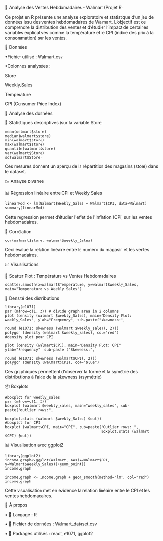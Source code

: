 🛒 Analyse des Ventes Hebdomadaires - Walmart (Projet R)

Ce projet en R présente une analyse exploratoire et statistique d’un jeu de données issu des ventes hebdomadaires de Walmart. L’objectif est de comprendre la distribution des ventes et d’étudier l’impact de certaines variables explicatives comme la température et le CPI (indice des prix à la consommation) sur les ventes.

📁 Données

•Fichier utilisé : Walmart.csv

•Colonnes analysées :

   Store
  
   Weekly_Sales
  
   Temperature

   CPI (Consumer Price Index)

🧪 Analyse des données

🔢 Statistiques descriptives (sur la variable Store)

    mean(walmart$store)
    median(walmart$store)
    min(walmart$store)
    max(walmart$store)
    quantile(walmart$store)
    var(walmart$Store)
    sd(walmart$Store)
    

Ces mesures donnent un aperçu de la répartition des magasins (store) dans le dataset.

📉 Analyse bivariée

📊 Régression linéaire entre CPI et Weekly Sales

    linearMod <- lm(Walmart$Weekly_Sales ~ Walmart$CPI, data=Walmart)
    summary(linearMod)

Cette régression permet d’étudier l'effet de l'inflation (CPI) sur les ventes hebdomadaires.

🔄 Corrélation

    cor(walmart$store, walmart$weekly_Sales)

Ceci évalue la relation linéaire entre le numéro du magasin et les ventes hebdomadaires.

📈 Visualisations

📌 Scatter Plot : Température vs Ventes Hebdomadaires

    scatter.smooth(x=walmart$Temperature, y=walmart$weekly_Sales, main="Temperature vs Weekly Sales")

🌈 Densité des distributions

    library(e1071)
    par (mfrow=c(1, 2)) # divide graph area in 2 columns
    plot (density (walmart $weekly_Sales), main="Density Plot: weekly_Sales", ylab="Frequency", sub-paste("skewness:",
                                                                                                          round (e1071: skewness (walmart $weekly_sales), 2)))
    polygon (density (walmart $weekly_sales), col="red")
    #density plot pour CPI
    
    plot (density (walmart$CPI), main="Density Plot: CPI", ylab="Frequency", sub-paste ("Skewness:",
                                                                                        round (e1071: skewness (walmart$CPI), 2)))
    polygon (density (walmart$CPI), col="blue")

Ces graphiques permettent d’observer la forme et la symétrie des distributions à l’aide de la skewness (asymétrie).

📦 Boxplots

    #boxplot for weekly_sales
    par (mfrow=c(1, 2))
    boxplot (walmart $weekly_sales, main="weekly_sales", sub-paste("outlier rows:",
                                                                   boxplot.stats (walmart $weekly_Sales) $out))
    #boxplot for CPI
    boxplot (walmart$CPI, main="CPI", sub=paste("Outlier rows: ",
                                                boxplot.stats (walmart $CPI) $out))

📊 Visualisation avec ggplot2

    library(ggplot2)
    income.graph<-ggplot(Walmart, aes(x=Walmart$CPI, y=Walmart$Weekly_Sales))+geom_point()
    income.graph
    
    income.graph <- income.graph + geom_smooth(method="lm", col="red")
    income.graph

Cette visualisation met en évidence la relation linéaire entre le CPI et les ventes hebdomadaires.

🚀 À propos

• 📌 Langage : R

• 📁 Fichier de données : Walmart_dataset.csv

• 🔧 Packages utilisés : readr, e1071, ggplot2




